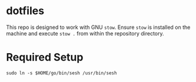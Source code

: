 # dotfiles
This repo is designed to work with GNU `stow`. Ensure `stow` is installed on
the machine and execute `stow .` from within the repository directory.

# Required Setup
`sudo ln -s $HOME/go/bin/sesh /usr/bin/sesh`
